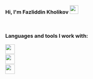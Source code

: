 ### Hi, I'm Fazliddin Kholikov <img src = "https://media.giphy.com/media/hvRJCLFzcasrR4ia7z/giphy.gif" width = "27px">

<br/>

### Languages and tools I work with:

<code><img src = "https://upload.wikimedia.org/wikipedia/commons/1/19/C_Logo.png" width = "30px"><code>
<code><img src = "https://upload.wikimedia.org/wikipedia/commons/thumb/d/d3/Python_icon_%28black_and_white%29.svg/2048px-Python_icon_%28black_and_white%29.svg.png" width = "30px"><code>
<code><img src = "https://upload.wikimedia.org/wikipedia/commons/thumb/2/29/Postgresql_elephant.svg/1985px-Postgresql_elephant.svg.png" width = "30px"><code>
